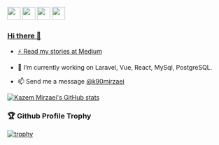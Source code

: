 
<a href="mailto:k90mirzaei@gmail.com"><img src="https://img.shields.io/badge/Gmail-D14836?style=for-the-badge&logo=gmail&logoColor=white" height=30></a>
<a href="https://www.twitter.com/k90mirzaei"><img src="https://img.shields.io/badge/Twitter-1DA1F2?style=for-the-badge&logo=twitter&logoColor=white" height=30></a>
 <a href="https://www.linkedin.com/in/kazem-mirzaei/?lipi=urn%3Ali%3Apage%3Ad_flagship3_feed%3BK1AeDYLaSSOmcxzlDOhF4Q%3D%3D"><img src="https://img.shields.io/badge/LinkedIn-0077B5?style=for-the-badge&logo=linkedin&logoColor=white" height=30></a>
 <a href="https://medium.com/@kzmirzaei"><img src="https://img.shields.io/badge/Medium-12100E?style=for-the-badge&logo=medium&logoColor=white" height=30>

### Hi there 👋

- ⚡ [Read my stories at Medium](https://medium.com/@kzmirzaei)

- 🔭 I’m currently working on Laravel, Vue, React, MySql, PostgreSQL.

- 📫 Send me a message [@k90mirzaei](https://twitter.com/k90mirzaei)

[![Kazem Mirzaei's GitHub stats](https://github-readme-stats.vercel.app/api?username=k90mirzaei&show_icons=true)](https://github.com/k90mirzaei)

### 🏆 Github Profile Trophy

[![trophy](https://github-profile-trophy.vercel.app/?username=k90mirzaei&theme=monokai&margin-w=15&margin-h=15&&no-frame=true&row=1)](https://github.com/ryo-ma/github-profile-trophy)

